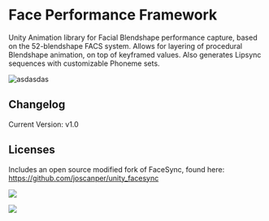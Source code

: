 # Face Performance Framework
Unity Animation library for Facial Blendshape performance capture, based on the 52-blendshape FACS system.
Allows for layering of procedural Blendshape animation, on top of keyframed values.  Also generates Lipsync sequences with customizable Phoneme sets.

![asdasdas](https://user-images.githubusercontent.com/128671881/234283668-a348ddff-afcd-4124-9eb5-4ad77f378f69.PNG)



## Changelog
Current Version: v1.0

## Licenses
Includes an open source modified fork of FaceSync, found here: https://github.com/joscanper/unity_facesync


![](https://github.com/joscanper/untiy_facesync/blob/master/FaceSync/Demo/example.png)

![](https://github.com/joscanper/untiy_facesync/blob/master/FaceSync/Demo/facesync.gif)

